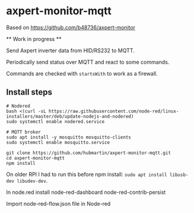 # axpert-monitor-mqtt

Based on https://github.com/b48736/axpert-monitor

** Work in progress **

Send Axpert inverter data from HID/RS232 to MQTT.

Periodically send status over MQTT and react to some commands.

Commands are checked with `startsWith` to work as a firewall.

## Install steps

```
# Nodered
bash <(curl -sL https://raw.githubusercontent.com/node-red/linux-installers/master/deb/update-nodejs-and-nodered)
sudo systemctl enable nodered.service

# MQTT broker
sudo apt install -y mosquitto mosquitto-clients
sudo systemctl enable mosquitto.service

git clone https://github.com/hubmartin/axpert-monitor-mqtt.git
cd axpert-monitor-mqtt
npm install
```
On older RPI I had to run this before npm install: `sudo apt install libusb-dev libudev-dev`.

In node.red install 
node-red-dashboard
node-red-contrib-persist

Import node-red-flow.json file in Node-red

